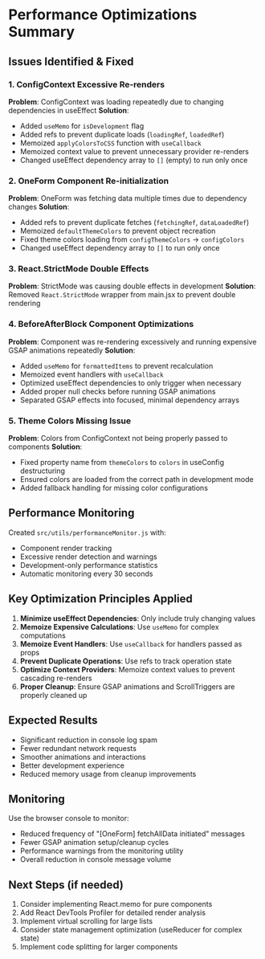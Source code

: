 # Performance Optimizations Summary

## Issues Identified & Fixed

### 1. ConfigContext Excessive Re-renders
**Problem**: ConfigContext was loading repeatedly due to changing dependencies in useEffect
**Solution**: 
- Added `useMemo` for `isDevelopment` flag
- Added refs to prevent duplicate loads (`loadingRef`, `loadedRef`)
- Memoized `applyColorsToCSS` function with `useCallback`
- Memoized context value to prevent unnecessary provider re-renders
- Changed useEffect dependency array to `[]` (empty) to run only once

### 2. OneForm Component Re-initialization
**Problem**: OneForm was fetching data multiple times due to dependency changes
**Solution**:
- Added refs to prevent duplicate fetches (`fetchingRef`, `dataLoadedRef`)
- Memoized `defaultThemeColors` to prevent object recreation
- Fixed theme colors loading from `configThemeColors` → `configColors`
- Changed useEffect dependency array to `[]` to run only once

### 3. React.StrictMode Double Effects
**Problem**: StrictMode was causing double effects in development
**Solution**: Removed `React.StrictMode` wrapper from main.jsx to prevent double rendering

### 4. BeforeAfterBlock Component Optimizations
**Problem**: Component was re-rendering excessively and running expensive GSAP animations repeatedly
**Solution**:
- Added `useMemo` for `formattedItems` to prevent recalculation
- Memoized event handlers with `useCallback`
- Optimized useEffect dependencies to only trigger when necessary
- Added proper null checks before running GSAP animations
- Separated GSAP effects into focused, minimal dependency arrays

### 5. Theme Colors Missing Issue
**Problem**: Colors from ConfigContext not being properly passed to components
**Solution**:
- Fixed property name from `themeColors` to `colors` in useConfig destructuring
- Ensured colors are loaded from the correct path in development mode
- Added fallback handling for missing color configurations

## Performance Monitoring
Created `src/utils/performanceMonitor.js` with:
- Component render tracking
- Excessive render detection and warnings
- Development-only performance statistics
- Automatic monitoring every 30 seconds

## Key Optimization Principles Applied

1. **Minimize useEffect Dependencies**: Only include truly changing values
2. **Memoize Expensive Calculations**: Use `useMemo` for complex computations
3. **Memoize Event Handlers**: Use `useCallback` for handlers passed as props
4. **Prevent Duplicate Operations**: Use refs to track operation state
5. **Optimize Context Providers**: Memoize context values to prevent cascading re-renders
6. **Proper Cleanup**: Ensure GSAP animations and ScrollTriggers are properly cleaned up

## Expected Results

- Significant reduction in console log spam
- Fewer redundant network requests
- Smoother animations and interactions
- Better development experience
- Reduced memory usage from cleanup improvements

## Monitoring

Use the browser console to monitor:
- Reduced frequency of "[OneForm] fetchAllData initiated" messages
- Fewer GSAP animation setup/cleanup cycles
- Performance warnings from the monitoring utility
- Overall reduction in console message volume

## Next Steps (if needed)

1. Consider implementing React.memo for pure components
2. Add React DevTools Profiler for detailed render analysis
3. Implement virtual scrolling for large lists
4. Consider state management optimization (useReducer for complex state)
5. Implement code splitting for larger components 